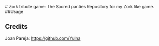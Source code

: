 <snippet>
  <content>
# Zork tribute game: The Sacred panties
Repository for my Zork like game.
##Usage

## Credits
Joan Pareja: https://github.com/Yulna
</content>
  <tabTrigger></tabTrigger>
</snippet>
